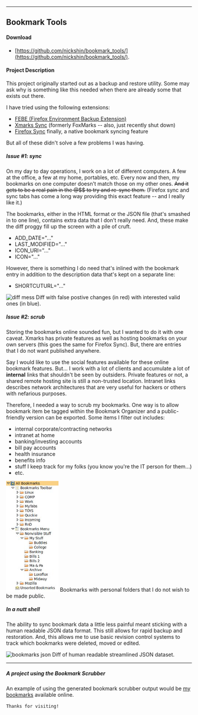 
---
Bookmark Tools
---

#### Download

*   [https://github.com/nickshin/bookmark_tools/](https://github.com/nickshin/bookmark_tools/).

#### Project Description

This project originally started out as a backup and restore utility.
Some may ask why is something like this needed when there are already
some that exists out there.

I have tried using the following extensions:
*    [FEBE (Firefox Environment Backup Extension)](https://addons.mozilla.org/en-US/firefox/addon/febe/)
*    [Xmarks Sync](https://en.wikipedia.org/wiki/Xmarks_Sync) (formerly FoxMarks -- also, just recently shut down)
*    [Firefox Sync](https://www.mozilla.org/en-US/firefox/features/sync/) finally, a native bookmark syncing feature

But all of these didn't solve a few problems I was having. 


##### Issue #1: sync

On my day to day operations, I work on a lot of different computers.
A few at the office, a few at my home, portables, etc.
Every now and then, my bookmarks on one computer doesn't match those on my
other ones.  ~~And it gets to be a real pain in the @$$ to try and re-sync
them.~~ (Firefox sync and sync tabs has come a long way providing this
exact feature -- and I really like it.)

The bookmarks, either in the HTML format or the JSON file (that's smashed
in to one line), contains extra data that I don't really need.
And, these make the diff proggy fill up the screen with a pile of cruft.

*    ADD_DATE="..."
*    LAST_MODIFIED="..."
*    ICON_URI="..."
*    ICON="..."

However, there is something I do need that's inlined with the bookmark
entry in addition to the description data that's kept on a separate line:

*    SHORTCUTURL="..."

![diff mess](https://assets-cdn.github.com/images/icons/emoji/octocat.png)
Diff with false postive changes (in red) with interested valid ones (in blue).

##### Issue #2: scrub

Storing the bookmarks online sounded fun, but I wanted to do it with one
caveat.  Xmarks has private features as well as hosting bookmarks on your
own servers (this goes the same for Firefox Sync).
But, there are entries that I do not want published anywhere.

Say I would like to use the social features available for these online bookmark
features. But... I work with a lot of clients and accumulate a lot of
**internal** links that shouldn't be seen by outsiders.
Private features or not, a shared remote hosting site is still a non-trusted
location.  Intranet links describes network architectures that are very useful
for hackers or others with nefarious purposes.

Therefore, I needed a way to scrub my bookmarks.  One way is to allow bookmark
item be tagged within the Bookmark Organizer and a public-friendly version
can be exported.  Some items I filter out includes:

*    internal corporate/contracting networks
*    intranet at home
*    banking/investing accounts
*    bill pay accounts
*    health insurance
*    benefits info
*    stuff I keep track for my folks (you know you're the IT person for them...)
*    etc.

![bookmarks sample](img/bkmks_sample.jpg)
Bookmarks with personal folders that I do not wish to be made public.

##### In a nutt shell

The ability to sync bookmark data a little less painful meant sticking with
a human readable JSON data format.  This still allows for rapid backup and
restoration.  And, this allows me to use basic revision control systems to
track which bookmarks were deleted, moved or edited.

![bookmarks json](img/bkmks_json.jpg)
Diff of human readable streamlined JSON dataset.

* * *

##### A project using the Bookmark Scrubber

An example of using the generated bookmark scrubber output would be
[my bookmarks](https://www.nickshin.com/bookmarks.html) available online.


```
Thanks for visiting!
```

